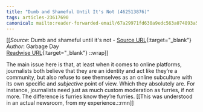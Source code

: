```yaml
---
title: "Dumb and Shameful Until It's Not (462513876)"
tags: articles-23617690
canonical: mailto:reader-forwarded-email/67a29971fd630a9edc563a074893a5ad
---
```


[[_Source_: Dumb and shameful until it's not - [Source URL](mailto:reader-forwarded-email/67a29971fd630a9edc563a074893a5ad){:target="_blank"}<br>
_Author_: Garbage Day<br>
[Readwise URL](https://readwise.io/open/462513876){:target="_blank"}
::wrap]]

The main issue here is that, at least when it comes to online platforms, journalists both believe that they are an identity and act like they’re a community, but also refuse to see themselves as an online subculture with its own specific and *subjective* point of view. Which they absolutely are. For instance, journalists need just as much custom moderation as furries, if not more. The difference is furries know they’re furries.
[[This was understood in an actual newsroom, from my experience.::rmn]]
